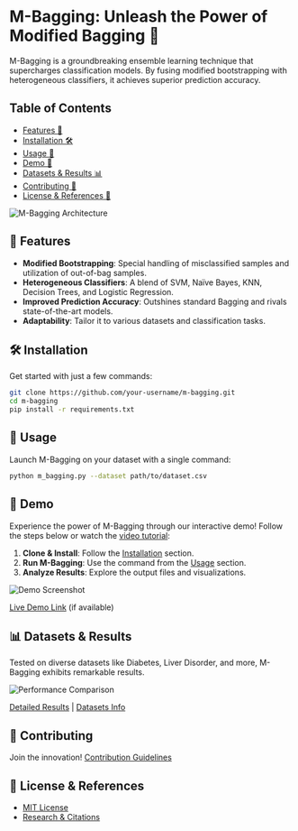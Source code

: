 # M-Bagging: Unleash the Power of Modified Bagging 🚀

M-Bagging is a groundbreaking ensemble learning technique that supercharges classification models. By fusing modified bootstrapping with heterogeneous classifiers, it achieves superior prediction accuracy.

## Table of Contents

- [Features 🌟](#-features)
- [Installation 🛠️](#-installation)
- [Usage 🚀](#-usage)
- [Demo 🎥](#-demo)
- [Datasets & Results 📊](#-datasets--results)
- [Contributing 🤝](#-contributing)
- [License & References 📜](#-license--references)

![M-Bagging Architecture](images/architecture.png)

## 🌟 Features

- **Modified Bootstrapping**: Special handling of misclassified samples and utilization of out-of-bag samples.
- **Heterogeneous Classifiers**: A blend of SVM, Naïve Bayes, KNN, Decision Trees, and Logistic Regression.
- **Improved Prediction Accuracy**: Outshines standard Bagging and rivals state-of-the-art models.
- **Adaptability**: Tailor it to various datasets and classification tasks.

## 🛠️ Installation

Get started with just a few commands:

```bash
git clone https://github.com/your-username/m-bagging.git
cd m-bagging
pip install -r requirements.txt
```

## 🚀 Usage

Launch M-Bagging on your dataset with a single command:

```bash
python m_bagging.py --dataset path/to/dataset.csv
```


## 🎥 Demo

Experience the power of M-Bagging through our interactive demo! Follow the steps below or watch the [video tutorial](link-to-video):

1. **Clone & Install**: Follow the [Installation](#-installation-) section.
2. **Run M-Bagging**: Use the command from the [Usage](#usage-) section.
3. **Analyze Results**: Explore the output files and visualizations.

![Demo Screenshot](images/demo.png)

[Live Demo Link](link-to-live-demo) (if available)

## 📊 Datasets & Results

Tested on diverse datasets like Diabetes, Liver Disorder, and more, M-Bagging exhibits remarkable results.

![Performance Comparison](images/results.png)

[Detailed Results](docs/RESULTS.md) | [Datasets Info](docs/DATASETS.md)

## 🤝 Contributing

Join the innovation! [Contribution Guidelines](CONTRIBUTING.md)

## 📜 License & References

- [MIT License](LICENSE.md)
- [Research & Citations](docs/REFERENCES.md)
